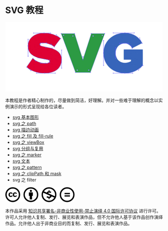 # SVG 教程

![svg](./medias/SVG.png)

本教程是作者精心制作的，尽量做到简洁，好理解。并对一些难于理解的概念以实例演示的形式呈现给各位读者。

- [svg 基本图形](./svg基本图形/svg基本图形.md)
- [svg 之 path](./svg之path/svg之path.md)
- [svg 描边动画](./svg描边动画/svg描边动画.md)
- [svg 之 fill 及 fill-rule](./svg之fill及fill-rule/svg之fill及fill-rule.md)
- [svg 之 viewBox](./svg之viewBox/svg之viewBox.md)
- [svg 分组与复用](./svg分组与复用/svg分组与复用.md)
- [svg 之 marker](./svg之marker/svg之marker.md)
- [svg 文本](./svg文本/svg文本.md)
- [svg 之 pattern](./svg之pattern/svg之pattern.md)
- [svg 之 clipPath 和 mask](./svg之clipPath和mask/svg之clipPath和mask.md)
- svg 之 filter




![](./medias/creativecommons-cc.svg)

本作品采用 [知识共享署名-非商业性使用-禁止演绎 4.0 国际许可协议](https://creativecommons.org/licenses/by-nc-nd/4.0/) 进行许可。许可人允许他人复制、发行、展览和表演作品，但不允许他人基于该作品创作演绎作品。允许他人出于非商业目的而复制、发行、展览和表演作品。
